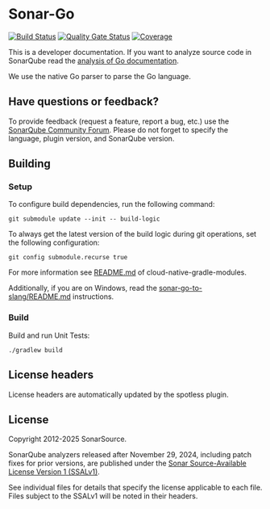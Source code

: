 # Sonar-Go

[![Build Status](https://api.cirrus-ci.com/github/SonarSource/sonar-go.svg?branch=master)](https://cirrus-ci.com/github/SonarSource/sonar-go)
[![Quality Gate Status](https://sonarcloud.io/api/project_badges/measure?project=SonarSource_sonar-go&metric=alert_status)](https://sonarcloud.io/summary/new_code?id=SonarSource_sonar-go)
[![Coverage](https://sonarcloud.io/api/project_badges/measure?project=SonarSource_sonar-go&metric=coverage)](https://sonarcloud.io/summary/new_code?id=SonarSource_sonar-go)

This is a developer documentation. If you want to analyze source code in SonarQube read the [analysis of Go documentation](https://docs.sonarqube.org/latest/analysis/languages/go/).

We use the native Go parser to parse the Go language.

## Have questions or feedback?

To provide feedback (request a feature, report a bug, etc.) use the [SonarQube Community Forum](https://community.sonarsource.com/). Please do not forget to specify the language, plugin version, and SonarQube version.

## Building

### Setup

To configure build dependencies, run the following command:

```shell
git submodule update --init -- build-logic
```

To always get the latest version of the build logic during git operations, set the following configuration:

```shell
git config submodule.recurse true
```

For more information see [README.md](https://github.com/SonarSource/cloud-native-gradle-modules/blob/master/README.md) of cloud-native-gradle-modules.

Additionally, if you are on Windows, read the [sonar-go-to-slang/README.md](sonar-go-to-slang/README.md) instructions.


### Build
Build and run Unit Tests:

```shell
./gradlew build
```


## License headers

License headers are automatically updated by the spotless plugin.

## License

Copyright 2012-2025 SonarSource.

SonarQube analyzers released after November 29, 2024, including patch fixes for prior versions,
are published under the [Sonar Source-Available License Version 1 (SSALv1)](LICENSE.txt).

See individual files for details that specify the license applicable to each file.
Files subject to the SSALv1 will be noted in their headers.
